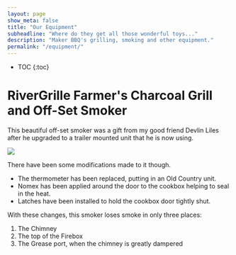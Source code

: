 ```yaml
---
layout: page
show_meta: false
title: "Our Equipment"
subheadline: "Where do they get all those wonderful toys..."
description: "Maker BBQ's grilling, smoking and other equipment."
permalink: "/equipment/"
---
```


* TOC
{:toc}

# RiverGrille Farmer's Charcoal Grill and Off-Set Smoker

This beautiful off-set smoker was a gift from my good friend Devlin Liles after he upgraded to a trailer mounted unit that he is now using.

<img src="{{ site.urlimg }}rivergrille.jpg" />

There have been some modifications made to it though.

* The thermometer has been replaced, putting in an Old Country unit.
* Nomex has been applied around the door to the cookbox helping to seal in the heat.
* Latches have been installed to hold the cookbox door tightly shut.

With these changes, this smoker loses smoke in only three places:

1. The Chimney
1. The top of the Firebox
1. The Grease port, when the chimney is greatly dampered
